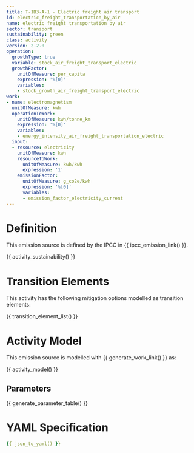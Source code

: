 ```yaml
---
title: T-1B3-A-1 - Electric freight air transport
id: electric_freight_transportation_by_air
name: electric_freight_transportation_by_air
sector: transport
sustainability: green
class: activity
version: 2.2.0
operation:
  growthType: true
  variable: stock_air_freight_transport_electric
  growthFactor:
    unitOfMeasure: per_capita
    expression: '%[0]'
    variables:
    - stock_growth_air_freight_transport_electric
work:
- name: electromagnetism
  unitOfMeasure: kwh
  operationToWork:
    unitOfMeasure: kwh/tonne_km
    expression: '%[0]'
    variables:
    - energy_intensity_air_freight_transportation_electric
  input:
  - resource: electricity
    unitOfMeasure: kwh
    resourceToWork:
      unitOfMeasure: kwh/kwh
      expression: '1'
    emissionFactor:
      unitOfMeasure: g_co2e/kwh
      expression: '%[0]'
      variables:
      - emission_factor_electricity_current
---
```

# Definition
This emission source is defined by the IPCC in {{ ipcc_emission_link() }}.


{{ activity_sustainability() }}

# Transition Elements

This activity has the following mitigation options modelled as transition elements:

{{ transition_element_list() }}

# Activity Model
This emission source is modelled with {{ generate_work_link() }} as:

{{ activity_model() }}

## Parameters

{{ generate_parameter_table() }}

# YAML Specification

```yaml
{{ json_to_yaml() }}
```